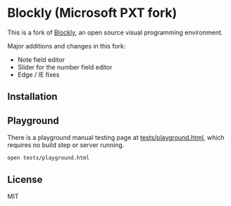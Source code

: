 # Blockly (Microsoft PXT fork)

This is a fork of [Blockly](https://github.com/google/blockly/), an open source visual programming environment.

Major additions and changes in this fork:

* Note field editor
* Slider for the number field editor
* Edge / IE fixes

## Installation

## Playground

There is a playground manual testing page at [tests/playground.html](./tests/playground.html), which requires no build step or server running.

`open tests/playground.html`

## License

MIT
